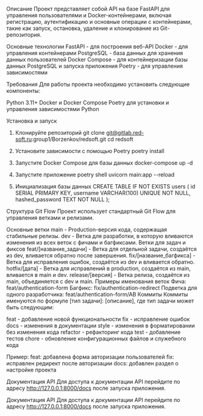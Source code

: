Описание
Проект представляет собой API на базе FastAPI для управления пользователями и Docker-контейнерами, включая регистрацию, аутентификацию и основные операции с контейнерами, такие как запуск, остановка, удаление и клонирование из Git-репозитория.

Основные технологии
FastAPI - для построения веб-API
Docker - для управления контейнерами
PostgreSQL - база данных для хранения данных пользователей
Docker Compose - для контейнеризации базы данных PostgreSQL и запуска приложения
Poetry - для управления зависимостями

Требования
Для работы проекта необходимо установить следующие компоненты:

Python 3.11+
Docker и Docker Compose
Poetry для установки и управления зависимостями Python


Установка и запуск
1. Клонируйте репозиторий
git clone git@gitlab.red-soft.ru:group1/Borzenkov/redsoft.git
cd redsoft

2. Установите зависимости с помощью Poetry
poetry install

3. Запустите Docker Compose для базы данных
docker-compose up -d

4. Запустите приложение
poetry shell
uvicorn main:app --reload

5. Инициализация базы данных
CREATE TABLE IF NOT EXISTS users (
    id SERIAL PRIMARY KEY,
    username VARCHAR(100) UNIQUE NOT NULL,
    hashed_password TEXT NOT NULL
);


Структура Git Flow
Проект использует стандартный Git Flow для управления ветками и релизами.

Основные ветки
main - Production-версия кода, содержащая стабильные релизы.
dev - Ветка для разработки, в которую вливаются изменения из всех веток с фичами и багфиксами.
Ветки для задач и фиксов
feat/[название_задачи] - Ветка для отдельной задачи, создаётся из dev, вливается обратно после завершения.
fix/[название_багфикса] - Ветка для исправления ошибок, создаётся из dev и вливается обратно.
hotfix/[дата] - Ветка для исправлений в production, создаётся из main, вливается в main и dev.
release/[версия] - Ветка релиза, создаётся из main, объединяется с dev и main.
Примеры именования веток
Фича: feat/authentication-form
Багфикс: fix/authentication-redirect
Подветка для одного разработчика: feat/authentication-form/AB
Коммиты
Коммиты именуются по формуле [тип задачи]: [описание], где тип задачи может быть следующим:

feat - добавление новой функциональности
fix - исправление ошибок
docs - изменения в документации
style - изменения в форматировании без изменения кода
refactor - рефакторинг кода
test - добавление тестов
chore - обновление конфигурационных файлов и служебного кода

Пример:
feat: добавлена форма авторизации пользователей
fix: исправлен редирект после авторизации
docs: добавлен раздел о настройке проекта


Документация API
Для доступа к документации API перейдите по адресу http://127.0.0.1:8000/docs после запуска приложения.








Документация API
Для доступа к документации API перейдите по адресу http://127.0.0.1:8000/docs после запуска приложения.






